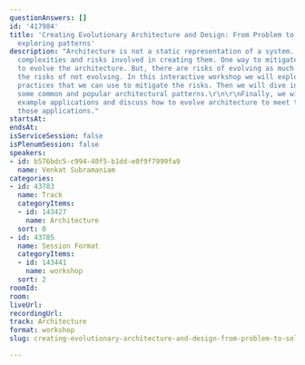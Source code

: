 ```yaml
---
questionAnswers: []
id: '417984'
title: 'Creating Evolutionary Architecture and Design: From Problem to Solution by
  exploring patterns'
description: "Architecture is not a static representation of a system. There are several
  complexities and risks involved in creating them. One way to mitigate the risk is
  to evolve the architecture. But, there are risks of evolving as much as there are
  the risks of not evolving. In this interactive workshop we will explore a set of
  practices that we can use to mitigate the risks. Then we will dive into discussing
  some common and popular architectural patterns.\r\n\r\nFinally, we will take some
  example applications and discuss how to evolve architecture to meet the needs of
  those applications."
startsAt: 
endsAt: 
isServiceSession: false
isPlenumSession: false
speakers:
- id: b576bdc5-c994-40f5-b1dd-e0f9f7999fa9
  name: Venkat Subramaniam
categories:
- id: 43783
  name: Track
  categoryItems:
  - id: 143427
    name: Architecture
  sort: 0
- id: 43785
  name: Session Format
  categoryItems:
  - id: 143441
    name: workshop
  sort: 2
roomId: 
room: 
liveUrl: 
recordingUrl: 
track: Architecture
format: workshop
slug: creating-evolutionary-architecture-and-design-from-problem-to-solution-by-exploring-patterns

---
```

